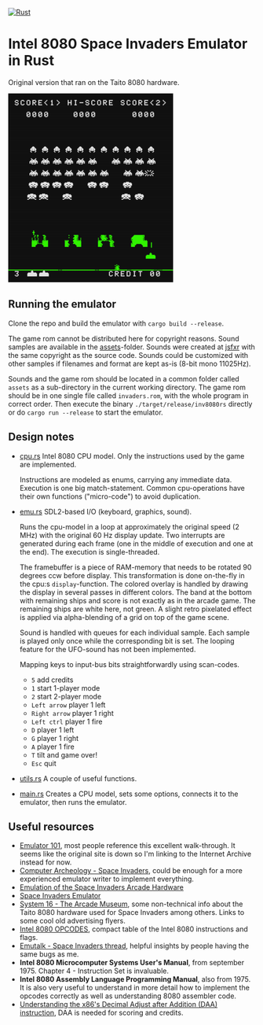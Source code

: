 [![Rust](https://github.com/krueger71/inv8080rs/actions/workflows/ci.yml/badge.svg)](https://github.com/krueger71/inv8080rs/actions/workflows/ci.yml)

# Intel 8080 Space Invaders Emulator in Rust

Original version that ran on the Taito 8080 hardware.

![screenshot](screenshot.png)

## Running the emulator

Clone the repo and build the emulator with `cargo build --release`. 

The game rom cannot be distributed here for copyright reasons. Sound samples are available in the [assets](assets)-folder. Sounds were created at [jsfxr](https://sfxr.me/) with the same copyright as the source code. Sounds could be customized with other samples if filenames and format are kept as-is (8-bit mono 11025Hz).

Sounds and the game rom should be located in a common folder called `assets` as a sub-directory in the current working directory. The game rom should be in one single file called `invaders.rom`, with the whole program in correct order. Then execute the binary `./target/release/inv8080rs` directly or do `cargo run --release` to start the emulator.

## Design notes

* [cpu.rs](src/cpu.rs) Intel 8080 CPU model. Only the instructions used by the game are implemented.

  Instructions are modeled as enums, carrying any immediate data. Execution is one big match-statement. Common cpu-operations have their own functions ("micro-code") to avoid duplication.

* [emu.rs](src/emu.rs) SDL2-based I/O (keyboard, graphics, sound).

  Runs the cpu-model in a loop at approximately the original speed (2 MHz) with the original 60 Hz display update. Two interrupts are generated during each frame (one in the middle of execution and one at the end). The execution is single-threaded.

  The framebuffer is a piece of RAM-memory that needs to be rotated 90 degrees ccw before display. This transformation is done on-the-fly in the cpu:s `display`-function. The colored overlay is handled by drawing the display in several passes in different colors. The band at the bottom with remaining ships and score is not exactly as in the arcade game. The remaining ships are white here, not green. A slight retro pixelated effect is applied via alpha-blending of a grid on top of the game scene.

  Sound is handled with queues for each individual sample. Each sample is played only once while the corresponding bit is set. The looping feature for the UFO-sound has not been implemented.

  Mapping keys to input-bus bits straightforwardly using scan-codes.

  * `5` add credits
  * `1` start 1-player mode
  * `2` start 2-player mode
  * `Left arrow` player 1 left
  * `Right arrow` player 1 right
  * `Left ctrl` player 1 fire
  * `D` player 1 left
  * `G` player 1 right
  * `A` player 1 fire
  * `T` tilt and game over!
  * `Esc` quit

* [utils.rs](src/utils.rs) A couple of useful functions.
* [main.rs](src/main.rs) Creates a CPU model, sets some options, connects it to the emulator, then runs the emulator.

## Useful resources


- [Emulator 101](https://web.archive.org/web/20240118230840/http://www.emulator101.com/), most people reference this excellent walk-through. It seems like the original site is down so I'm linking to the Internet Archive instead for now.
- [Computer Archeology - Space Invaders](https://computerarcheology.com/Arcade/SpaceInvaders/), could be enough for a more experienced emulator writer to implement everything.
- [Emulation of the Space Invaders Arcade Hardware](https://hotto.de/software-hardware/emulation-of-the-arcade-game-space-invaders/)
- [Space Invaders Emulator](https://www.justin-credible.net/2020/03/31/space-invaders-emulator/)
- [System 16 - The Arcade Museum](https://www.system16.com/hardware.php?id=629), some non-technical info about the Taito 8080 hardware used for Space Invaders among others. Links to some cool old advertising flyers.
- [Intel 8080 OPCODES](https://pastraiser.com/cpu/i8080/i8080_opcodes.html), compact table of the Intel 8080 instructions and flags.
- [Emutalk - Space Invaders thread](https://www.emutalk.net/threads/space-invaders.38177/page-2), helpful insights by people having the same bugs as me.
- **Intel 8080 Microcomputer Systems User's Manual**, from september 1975. Chapter 4 - Instruction Set is invaluable.
- **Intel 8080 Assembly Language Programming Manual**, also from 1975. It is also very useful to understand in more detail how to implement the opcodes correctly as well as understanding 8080 assembler code.
- [Understanding the x86's Decimal Adjust after Addition (DAA) instruction](http://www.righto.com/2023/01/understanding-x86s-decimal-adjust-after.html), DAA is needed for scoring and credits.
